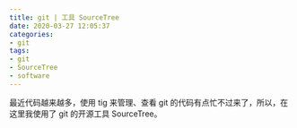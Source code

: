 ```yaml
---
title: git | 工具 SourceTree
date: 2020-03-27 12:05:37
categories:
- git
tags:
- git
- SourceTree
- software
---
```

最近代码越来越多，使用 tig 来管理、查看 git 的代码有点忙不过来了，所以，在这里我使用了 git 的开源工具 SourceTree。

<!-- more -->


